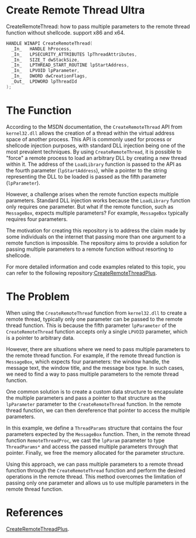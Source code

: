 # Create Remote Thread Ultra
CreateRemoteThread: how to pass multiple parameters to the remote thread function without shellcode. support x86 and x64.

```c++
HANDLE WINAPI CreateRemoteThread(
  _In_   HANDLE hProcess,
  _In_   LPSECURITY_ATTRIBUTES lpThreadAttributes,
  _In_   SIZE_T dwStackSize,
  _In_   LPTHREAD_START_ROUTINE lpStartAddress,
  _In_   LPVOID lpParameter,
  _In_   DWORD dwCreationFlags,
  _Out_  LPDWORD lpThreadId
);
```

# The Function
  According to the MSDN documentation, the `CreateRemoteThread` API from `kernel32.dll` allows the creation of a thread within the virtual address space of another process. This API is commonly used for process or shellcode injection purposes, with standard DLL injection being one of the most prevalent techniques. By using `CreateRemoteThread`, it is possible to "force" a remote process to load an arbitrary DLL by creating a new thread within it. The address of the `LoadLibrary` function is passed to the API as the fourth parameter (`lpStartAddress`), while a pointer to the string representing the DLL to be loaded is passed as the fifth parameter (`lpParameter`).

However, a challenge arises when the remote function expects multiple parameters. Standard DLL injection works because the `LoadLibrary` function only requires one parameter. But what if the remote function, such as `MessageBox`, expects multiple parameters? For example, `MessageBox` typically requires four parameters.

The motivation for creating this repository is to address the claim made by some individuals on the internet that passing more than one argument to a remote function is impossible. The repository aims to provide a solution for passing multiple parameters to a remote function without resorting to shellcode.

For more detailed information and code examples related to this topic, you can refer to the following repository:[CreateRemoteThreadPlus](https://github.com/lem0nSec/CreateRemoteThreadPlus).
# The Problem
When using the `CreateRemoteThread` function from `kernel32.dll` to create a remote thread, typically only one parameter can be passed to the remote thread function. This is because the fifth parameter `lpParameter` of the `CreateRemoteThread` function accepts only a single `LPVOID` parameter, which is a pointer to arbitrary data.

However, there are situations where we need to pass multiple parameters to the remote thread function. For example, if the remote thread function is `MessageBox`, which expects four parameters: the window handle, the message text, the window title, and the message box type. In such cases, we need to find a way to pass multiple parameters to the remote thread function.

One common solution is to create a custom data structure to encapsulate the multiple parameters and pass a pointer to that structure as the `lpParameter` parameter to the `CreateRemoteThread` function. In the remote thread function, we can then dereference that pointer to access the multiple parameters.

In this example, we define a `ThreadParams` structure that contains the four parameters expected by the `MessageBox` function. Then, in the remote thread function `RemoteThreadProc`, we cast the `lpParam` parameter to type `ThreadParams*` and access the passed multiple parameters through that pointer. Finally, we free the memory allocated for the parameter structure.

Using this approach, we can pass multiple parameters to a remote thread function through the `CreateRemoteThread` function and perform the desired operations in the remote thread. This method overcomes the limitation of passing only one parameter and allows us to use multiple parameters in the remote thread function.
# References
[CreateRemoteThreadPlus](https://github.com/lem0nSec/CreateRemoteThreadPlus).
